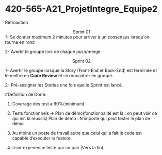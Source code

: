 # 420-565-A21_ProjetIntegre_Equipe2

Rétroaction
<div align="center">Sprint 01</div>
1- Se donner maximum 2 minutes pour arriver à un consensus lorsqu'on tourne en rond

2- Avertir le groupe lors de chaque push/merge

<div align="center">Sprint 02</div>

1- Avertir le groupe lorsque la Story (Front-End et Back-End) est terminée et le mettre en <b>Code Review</b> et se rencontrer en groupe.

2- Pré-assigner les Stories une fois que le Sprint est lancé.

#Definition de Done:

1. Coverage des test a 80%(minimum)

2. Tests fonctionnels → Plan de démo(fonctionnalité est là : on peut voir ce qui est là réussis) Plan de démo : N’importe qui peut tester le plan de démo

3. Au moins un poste de travail autre que celui qui a fait le code est capable d’exécuter le feature.

4. User experience testé par un pair (Vers la fin)
